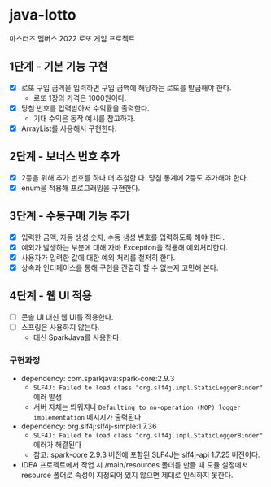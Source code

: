 # java-lotto

마스터즈 멤버스 2022 로또 게임 프로젝트

## 1단계 - 기본 기능 구현

- [x] 로또 구입 금액을 입력하면 구입 금액에 해당하는 로또를 발급해야 한다.
  - 로또 1장의 가격은 1000원이다.
- [x] 당첨 번호를 입력받아서 수익률을 출력한다.
  - 기대 수익은 동작 예시를 참고하자.
- [x] ArrayList를 사용해서 구현한다.

## 2단계 - 보너스 번호 추가

- [x] 2등을 위해 추가 번호를 하나 더 추첨한 다. 당첨 통계에 2등도 추가해야 한다.
- [x] enum을 적용해 프로그래밍을 구현한다.

## 3단계 - 수동구매 기능 추가

- [x] 입력한 금액, 자동 생성 숫자, 수동 생성 번호를 입력하도록 해야 한다.
- [x] 예외가 발생하는 부분에 대해 자바 Exception을 적용해 예외처리한다.
- [x] 사용자가 입력한 값에 대한 예외 처리를 철저히 한다.
- [x] 상속과 인터페이스를 통해 구현을 간결히 할 수 없는지 고민해 본다.

## 4단계 - 웹 UI 적용

- [ ] 콘솔 UI 대신 웹 UI를 적용한다.
- [ ] 스프링은 사용하지 않는다.
  - 대신 SparkJava를 사용한다. 

### 구현과정

- dependency: com.sparkjava:spark-core:2.9.3
  - `SLF4J: Failed to load class "org.slf4j.impl.StaticLoggerBinder"` 에러 발생
  - 서버 자체는 띄워지나 `Defaulting to no-operation (NOP) logger implementation` 메시지가 출력된다
- dependency: org.slf4j:slf4j-simple:1.7.36
  - `SLF4J: Failed to load class "org.slf4j.impl.StaticLoggerBinder"` 에러가 해결된다
  - 참고: spark-core 2.9.3 버전에 포함된 SLF4J는 slf4j-api 1.7.25 버전이다.
- IDEA 프로젝트에서 작업 시 /main/resources 폴더를 만들 때 모듈 설정에서 resource 폴더로 속성이 지정되어 있지 않으면 제대로 인식하지 못한다.  
  